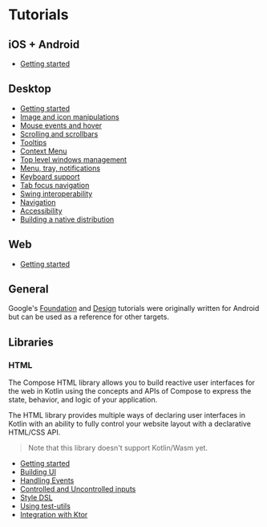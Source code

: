 # Tutorials

## iOS + Android
* [Getting started](https://github.com/JetBrains/compose-multiplatform-ios-android-template)

## Desktop
* [Getting started](https://github.com/JetBrains/compose-multiplatform-desktop-template)
* [Image and icon manipulations](Image_And_Icons_Manipulations)
* [Mouse events and hover](Mouse_Events)
* [Scrolling and scrollbars](Desktop_Components#scrollbars)
* [Tooltips](Desktop_Components#tooltips)
* [Context Menu](Context_Menu/README.md)
* [Top level windows management](Window_API_new)
* [Menu, tray, notifications](Tray_Notifications_MenuBar_new)
* [Keyboard support](Keyboard)
* [Tab focus navigation](Tab_Navigation)
* [Swing interoperability](Swing_Integration)
* [Navigation](Navigation)
* [Accessibility](Accessibility)
* [Building a native distribution](Native_distributions_and_local_execution)

## Web
* [Getting started](https://kotl.in/wasm-compose-example)

## General

Google's [Foundation](https://developer.android.com/jetpack/compose/documentation#core) and [Design](https://developer.android.com/jetpack/compose/documentation#design) tutorials were originally written for Android but can be used as a reference for other targets.

## Libraries

### HTML
The Compose HTML library allows you to build reactive user interfaces for the web in Kotlin using the concepts and APIs of Compose to express the state, behavior, and logic of your application.

The HTML library provides multiple ways of declaring user interfaces in Kotlin with an ability to fully control your website layout with a declarative HTML/CSS API.

> Note that this library doesn't support Kotlin/Wasm yet.

* [Getting started](HTML/Getting_Started) 
* [Building UI](HTML/Building_UI)
* [Handling Events](HTML/Events_Handling)
* [Controlled and Uncontrolled inputs](HTML/Controlled_Uncontrolled_Inputs)
* [Style DSL](HTML/Style_Dsl)
* [Using test-utils](HTML/Using_Test_Utils)
* [Integration with Ktor](https://play.kotlinlang.org/hands-on/Full%20Stack%20Web%20App%20with%20Kotlin%20Multiplatform)